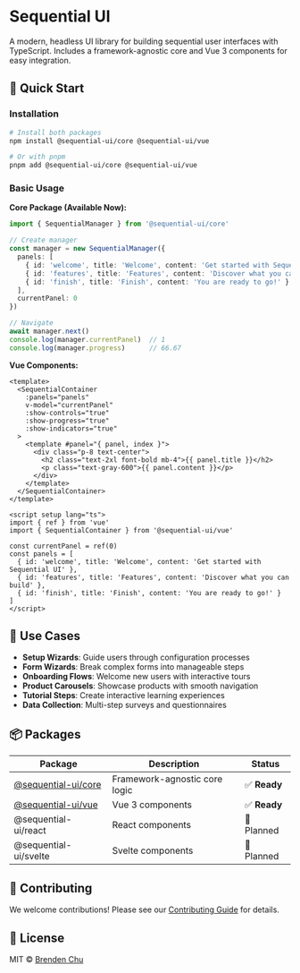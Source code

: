 # Sequential UI

A modern, headless UI library for building sequential user interfaces with TypeScript. Includes a framework-agnostic core and Vue 3 components for easy integration.

## 🚀 Quick Start

### Installation

```bash
# Install both packages
npm install @sequential-ui/core @sequential-ui/vue

# Or with pnpm
pnpm add @sequential-ui/core @sequential-ui/vue
```

### Basic Usage

**Core Package (Available Now):**

```typescript
import { SequentialManager } from '@sequential-ui/core'

// Create manager
const manager = new SequentialManager({
  panels: [
    { id: 'welcome', title: 'Welcome', content: 'Get started with Sequential UI' },
    { id: 'features', title: 'Features', content: 'Discover what you can build' },
    { id: 'finish', title: 'Finish', content: 'You are ready to go!' }
  ],
  currentPanel: 0
})

// Navigate
await manager.next()
console.log(manager.currentPanel)  // 1
console.log(manager.progress)      // 66.67
```

**Vue Components:**

```vue
<template>
  <SequentialContainer
    :panels="panels"
    v-model="currentPanel"
    :show-controls="true"
    :show-progress="true"
    :show-indicators="true"
  >
    <template #panel="{ panel, index }">
      <div class="p-8 text-center">
        <h2 class="text-2xl font-bold mb-4">{{ panel.title }}</h2>
        <p class="text-gray-600">{{ panel.content }}</p>
      </div>
    </template>
  </SequentialContainer>
</template>

<script setup lang="ts">
import { ref } from 'vue'
import { SequentialContainer } from '@sequential-ui/vue'

const currentPanel = ref(0)
const panels = [
  { id: 'welcome', title: 'Welcome', content: 'Get started with Sequential UI' },
  { id: 'features', title: 'Features', content: 'Discover what you can build' },
  { id: 'finish', title: 'Finish', content: 'You are ready to go!' }
]
</script>
```

## 🎯 Use Cases

- **Setup Wizards**: Guide users through configuration processes
- **Form Wizards**: Break complex forms into manageable steps
- **Onboarding Flows**: Welcome new users with interactive tours
- **Product Carousels**: Showcase products with smooth navigation
- **Tutorial Steps**: Create interactive learning experiences
- **Data Collection**: Multi-step surveys and questionnaires

## 📦 Packages

| Package                                | Description                   | Status     |
|----------------------------------------|-------------------------------|------------|
| [@sequential-ui/core](./packages/core) | Framework-agnostic core logic | ✅ **Ready**  |
| [@sequential-ui/vue](./packages/vue)   | Vue 3 components              | ✅ **Ready** |
| @sequential-ui/react                   | React components              | 🔄 Planned |
| @sequential-ui/svelte                  | Svelte components             | 🔄 Planned |

## 🤝 Contributing

We welcome contributions! Please see our [Contributing Guide](./CONTRIBUTING.md) for details.

## 📄 License

MIT © [Brenden Chu](https://github.com/brendenchu)
